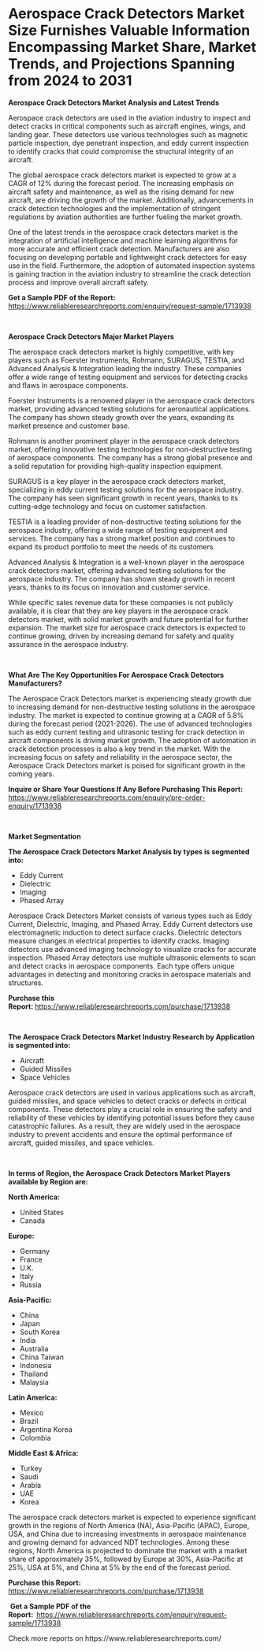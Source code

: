 <p><h1>Aerospace Crack Detectors Market Size Furnishes Valuable Information Encompassing Market Share, Market Trends, and Projections Spanning from 2024 to 2031</h1></p><p><strong>Aerospace Crack Detectors Market Analysis and Latest Trends</strong></p>
<p><p>Aerospace crack detectors are used in the aviation industry to inspect and detect cracks in critical components such as aircraft engines, wings, and landing gear. These detectors use various technologies such as magnetic particle inspection, dye penetrant inspection, and eddy current inspection to identify cracks that could compromise the structural integrity of an aircraft.</p><p>The global aerospace crack detectors market is expected to grow at a CAGR of 12% during the forecast period. The increasing emphasis on aircraft safety and maintenance, as well as the rising demand for new aircraft, are driving the growth of the market. Additionally, advancements in crack detection technologies and the implementation of stringent regulations by aviation authorities are further fueling the market growth.</p><p>One of the latest trends in the aerospace crack detectors market is the integration of artificial intelligence and machine learning algorithms for more accurate and efficient crack detection. Manufacturers are also focusing on developing portable and lightweight crack detectors for easy use in the field. Furthermore, the adoption of automated inspection systems is gaining traction in the aviation industry to streamline the crack detection process and improve overall aircraft safety.</p></p>
<p><strong>Get a Sample PDF of the Report:&nbsp;</strong> <a href="https://www.reliableresearchreports.com/enquiry/request-sample/1713938">https://www.reliableresearchreports.com/enquiry/request-sample/1713938</a></p>
<p>&nbsp;</p>
<p><strong>Aerospace Crack Detectors Major Market Players</strong></p>
<p><p>The aerospace crack detectors market is highly competitive, with key players such as Foerster Instruments, Rohmann, SURAGUS, TESTIA, and Advanced Analysis & Integration leading the industry. These companies offer a wide range of testing equipment and services for detecting cracks and flaws in aerospace components.</p><p>Foerster Instruments is a renowned player in the aerospace crack detectors market, providing advanced testing solutions for aeronautical applications. The company has shown steady growth over the years, expanding its market presence and customer base.</p><p>Rohmann is another prominent player in the aerospace crack detectors market, offering innovative testing technologies for non-destructive testing of aerospace components. The company has a strong global presence and a solid reputation for providing high-quality inspection equipment.</p><p>SURAGUS is a key player in the aerospace crack detectors market, specializing in eddy current testing solutions for the aerospace industry. The company has seen significant growth in recent years, thanks to its cutting-edge technology and focus on customer satisfaction.</p><p>TESTIA is a leading provider of non-destructive testing solutions for the aerospace industry, offering a wide range of testing equipment and services. The company has a strong market position and continues to expand its product portfolio to meet the needs of its customers.</p><p>Advanced Analysis & Integration is a well-known player in the aerospace crack detectors market, offering advanced testing solutions for the aerospace industry. The company has shown steady growth in recent years, thanks to its focus on innovation and customer service.</p><p>While specific sales revenue data for these companies is not publicly available, it is clear that they are key players in the aerospace crack detectors market, with solid market growth and future potential for further expansion. The market size for aerospace crack detectors is expected to continue growing, driven by increasing demand for safety and quality assurance in the aerospace industry.</p></p>
<p>&nbsp;</p>
<p><strong>What Are The Key Opportunities For Aerospace Crack Detectors Manufacturers?</strong></p>
<p><p>The Aerospace Crack Detectors market is experiencing steady growth due to increasing demand for non-destructive testing solutions in the aerospace industry. The market is expected to continue growing at a CAGR of 5.8% during the forecast period (2021-2026). The use of advanced technologies such as eddy current testing and ultrasonic testing for crack detection in aircraft components is driving market growth. The adoption of automation in crack detection processes is also a key trend in the market. With the increasing focus on safety and reliability in the aerospace sector, the Aerospace Crack Detectors market is poised for significant growth in the coming years.</p></p>
<p><strong>Inquire or Share Your Questions If Any Before Purchasing This Report:</strong> <a href="https://www.reliableresearchreports.com/enquiry/pre-order-enquiry/1713938">https://www.reliableresearchreports.com/enquiry/pre-order-enquiry/1713938</a></p>
<p>&nbsp;</p>
<p><strong>Market Segmentation</strong></p>
<p><strong>The Aerospace Crack Detectors Market Analysis by types is segmented into:</strong></p>
<p><ul><li>Eddy Current</li><li>Dielectric</li><li>Imaging</li><li>Phased Array</li></ul></p>
<p><p>Aerospace Crack Detectors Market consists of various types such as Eddy Current, Dielectric, Imaging, and Phased Array. Eddy Current detectors use electromagnetic induction to detect surface cracks. Dielectric detectors measure changes in electrical properties to identify cracks. Imaging detectors use advanced imaging technology to visualize cracks for accurate inspection. Phased Array detectors use multiple ultrasonic elements to scan and detect cracks in aerospace components. Each type offers unique advantages in detecting and monitoring cracks in aerospace materials and structures.</p></p>
<p><strong>Purchase this Report:&nbsp;</strong><a href="https://www.reliableresearchreports.com/purchase/1713938">https://www.reliableresearchreports.com/purchase/1713938</a></p>
<p>&nbsp;</p>
<p><strong>The Aerospace Crack Detectors Market Industry Research by Application is segmented into:</strong></p>
<p><ul><li>Aircraft</li><li>Guided Missiles</li><li>Space Vehicles</li></ul></p>
<p><p>Aerospace crack detectors are used in various applications such as aircraft, guided missiles, and space vehicles to detect cracks or defects in critical components. These detectors play a crucial role in ensuring the safety and reliability of these vehicles by identifying potential issues before they cause catastrophic failures. As a result, they are widely used in the aerospace industry to prevent accidents and ensure the optimal performance of aircraft, guided missiles, and space vehicles.</p></p>
<p>&nbsp;</p>
<p><strong>In terms of Region, the Aerospace Crack Detectors Market Players available by Region are:</strong></p>
<p>
    <p> <strong> North America: </strong>
        <ul>
            <li>United States</li>
            <li>Canada</li>
        </ul>
        </p> 
    <p> <strong> Europe: </strong>
        <ul>
            <li>Germany</li>
            <li>France</li>
            <li>U.K.</li>
            <li>Italy</li>
            <li>Russia</li>
        </ul>
        </p> 
    <p> <strong> Asia-Pacific: </strong>
        <ul>
            <li>China</li>
            <li>Japan</li>
            <li>South Korea</li>
            <li>India</li>
            <li>Australia</li>
            <li>China Taiwan</li>
            <li>Indonesia</li>
            <li>Thailand</li>
            <li>Malaysia</li>
        </ul>
        </p> 
    <p> <strong> Latin America: </strong>
        <ul>
            <li>Mexico</li>
            <li>Brazil</li>
            <li>Argentina Korea</li>
            <li>Colombia</li>
        </ul>
        </p> 
    <p> <strong> Middle East & Africa: </strong>
        <ul>
            <li>Turkey</li>
            <li>Saudi</li>
            <li>Arabia</li>
            <li>UAE</li>
            <li>Korea</li>
        </ul>
    </p>
    </p>
<p><p>The aerospace crack detectors market is expected to experience significant growth in the regions of North America (NA), Asia-Pacific (APAC), Europe, USA, and China due to increasing investments in aerospace maintenance and growing demand for advanced NDT technologies. Among these regions, North America is projected to dominate the market with a market share of approximately 35%, followed by Europe at 30%, Asia-Pacific at 25%, USA at 5%, and China at 5% by the end of the forecast period.</p></p>
<p><strong>Purchase this Report: </strong><a href="https://www.reliableresearchreports.com/purchase/1713938">https://www.reliableresearchreports.com/purchase/1713938</a></p>
<p>&nbsp;<strong>Get a Sample PDF of the Report:&nbsp;&nbsp;</strong><a href="https://www.reliableresearchreports.com/enquiry/request-sample/1713938">https://www.reliableresearchreports.com/enquiry/request-sample/1713938</a></p>
<p><strong></strong></p>
<p>Check more reports on https://www.reliableresearchreports.com/</p>